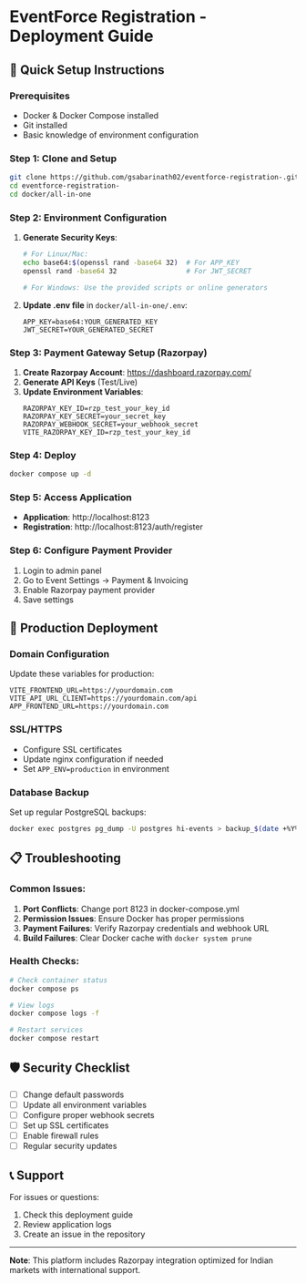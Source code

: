 # EventForce Registration - Deployment Guide

## 🚀 Quick Setup Instructions

### Prerequisites
- Docker & Docker Compose installed
- Git installed
- Basic knowledge of environment configuration

### Step 1: Clone and Setup
```bash
git clone https://github.com/gsabarinath02/eventforce-registration-.git
cd eventforce-registration-
cd docker/all-in-one
```

### Step 2: Environment Configuration

1. **Generate Security Keys**:
   ```bash
   # For Linux/Mac:
   echo base64:$(openssl rand -base64 32)  # For APP_KEY
   openssl rand -base64 32                 # For JWT_SECRET
   
   # For Windows: Use the provided scripts or online generators
   ```

2. **Update .env file** in `docker/all-in-one/.env`:
   ```env
   APP_KEY=base64:YOUR_GENERATED_KEY
   JWT_SECRET=YOUR_GENERATED_SECRET
   ```

### Step 3: Payment Gateway Setup (Razorpay)

1. **Create Razorpay Account**: https://dashboard.razorpay.com/
2. **Generate API Keys** (Test/Live)
3. **Update Environment Variables**:
   ```env
   RAZORPAY_KEY_ID=rzp_test_your_key_id
   RAZORPAY_KEY_SECRET=your_secret_key
   RAZORPAY_WEBHOOK_SECRET=your_webhook_secret
   VITE_RAZORPAY_KEY_ID=rzp_test_your_key_id
   ```

### Step 4: Deploy

```bash
docker compose up -d
```

### Step 5: Access Application

- **Application**: http://localhost:8123
- **Registration**: http://localhost:8123/auth/register

### Step 6: Configure Payment Provider

1. Login to admin panel
2. Go to Event Settings → Payment & Invoicing
3. Enable Razorpay payment provider
4. Save settings

## 🔧 Production Deployment

### Domain Configuration
Update these variables for production:
```env
VITE_FRONTEND_URL=https://yourdomain.com
VITE_API_URL_CLIENT=https://yourdomain.com/api
APP_FRONTEND_URL=https://yourdomain.com
```

### SSL/HTTPS
- Configure SSL certificates
- Update nginx configuration if needed
- Set `APP_ENV=production` in environment

### Database Backup
Set up regular PostgreSQL backups:
```bash
docker exec postgres pg_dump -U postgres hi-events > backup_$(date +%Y%m%d).sql
```

## 📋 Troubleshooting

### Common Issues:

1. **Port Conflicts**: Change port 8123 in docker-compose.yml
2. **Permission Issues**: Ensure Docker has proper permissions
3. **Payment Failures**: Verify Razorpay credentials and webhook URL
4. **Build Failures**: Clear Docker cache with `docker system prune`

### Health Checks:
```bash
# Check container status
docker compose ps

# View logs
docker compose logs -f

# Restart services
docker compose restart
```

## 🛡 Security Checklist

- [ ] Change default passwords
- [ ] Update all environment variables
- [ ] Configure proper webhook secrets
- [ ] Set up SSL certificates
- [ ] Enable firewall rules
- [ ] Regular security updates

## 📞 Support

For issues or questions:
1. Check this deployment guide
2. Review application logs
3. Create an issue in the repository

---

**Note**: This platform includes Razorpay integration optimized for Indian markets with international support.

